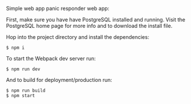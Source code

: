 Simple web app panic responder web app:

First, make sure you have have PostgreSQL installed and running. Visit the PostgreSQL home page for more info and to download the install file.

Hop into the project directory and install the dependencies:

    $ npm i


To start the Webpack dev server run:

	$ npm run dev

And to build for deployment/production run:

	$ npm run build
	$ npm start

